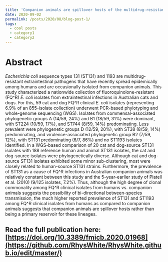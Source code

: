 ```yaml
---
title: 'Companion animals are spillover hosts of the multidrug-resistant human extraintestinal _Escherichia coli_ pandemic clones ST131 and ST1193'
date: 2020-09-02
permalink: /posts/2020/08/blog-post-1/
tags:
  - cool posts
  - category1
  - category2
---
```


Abstract
======
_Escherichia coli_ sequence types 131 (ST131) and 1193 are multidrug-resistant extraintestinal pathogens that have recently spread epidemically among humans and are occasionally isolated from companion animals. This study characterized a nationwide collection of fluoroquinolone-resistant (FQ^R) _E. coli_ isolates from extraintestinal infections in Australian cats and dogs. For this, 59 cat and dog FQ^R clinical _E. coli_ isolates (representing 6.9% of an 855-isolate collection) underwent PCR-based phylotyping and whole-genome sequencing (WGS). Isolates from commensal-associated phylogenetic groups A (14/59, 24%) and B1 (18/59, 31%) were dominant, with ST224 (10/59, 17%), and ST744 (8/59, 14%) predominating. Less prevalent were phylogenetic groups D (12/59, 20%), with ST38 (8/59, 14%) predominating, and virulence-associated phylogenetic group B2 (7/59, 12%), with ST131 predominating (6/7, 86%) and no ST1193 isolates identified. In a WGS-based comparison of 20 cat and dog-source ST131 isolates with 188 reference human and animal ST131 isolates, the cat and dog-source isolates were phylogenetically diverse. Although cat and dog-source ST131 isolates exhibited some minor sub-clustering, most were closely related to human-source ST131 strains. Furthermore, the prevalence of ST131 as a cause of FQ^R infections in Australian companion animals was relatively constant between this study and the 5-year-earlier study of Platell et al. (2010) (9/125 isolates, 7.2%). Thus, although the high degree of clonal commonality among FQ^R clinical isolates from humans vs. companion animals suggests the possibility of bi-directional between-species transmission, the much higher reported prevalence of ST131 and ST1193 among FQ^R clinical isolates from humans as compared to companion animals suggests that companion animals are spillover hosts rather than being a primary reservoir for these lineages.

Read the full publication here: [https://doi.org/10.3389/fmicb.2020.01968](https://github.com/RhysWhite/RhysWhite.github.io/edit/master/)
------
